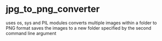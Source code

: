 # jpg_to_png_converter
uses os, sys and PIL modules
converts multiple images within a folder to PNG format
saves the images to a new folder specified by the second command line argument

